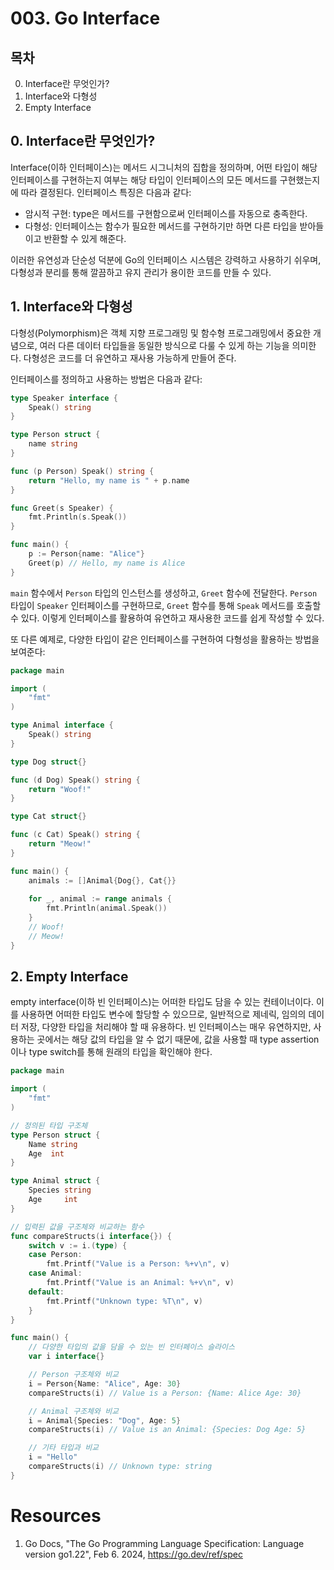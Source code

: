 # 003. Go Interface
## 목차
0. Interface란 무엇인가?
1. Interface와 다형성
2. Empty Interface


## 0. Interface란 무엇인가?
Interface(이하 인터페이스)는 메서드 시그니처의 집합을 정의하며, 어떤 타입이 해당 인터페이스를 구현하는지 여부는 해당 타입이 인터페이스의 모든 메서드를 구현했는지에 따라 결정된다. 인터페이스 특징은 다음과 같다:
- 암시적 구현: type은 메서드를 구현함으로써 인터페이스를 자동으로 충족한다.
- 다형성: 인터페이스는 함수가 필요한 메서드를 구현하기만 하면 다른 타입을 받아들이고 반환할 수 있게 해준다.


이러한 유연성과 단순성 덕분에 Go의 인터페이스 시스템은 강력하고 사용하기 쉬우며, 다형성과 분리를 통해 깔끔하고 유지 관리가 용이한 코드를 만들 수 있다.

## 1. Interface와 다형성
다형성(Polymorphism)은 객체 지향 프로그래밍 및 함수형 프로그래밍에서 중요한 개념으로, 여러 다른 데이터 타입들을 동일한 방식으로 다룰 수 있게 하는 기능을 의미한다. 다형성은 코드를 더 유연하고 재사용 가능하게 만들어 준다.

인터페이스를 정의하고 사용하는 방법은 다음과 같다:
```go
type Speaker interface {
    Speak() string
}

type Person struct {
    name string
}

func (p Person) Speak() string {
    return "Hello, my name is " + p.name
}

func Greet(s Speaker) {
    fmt.Println(s.Speak())
}

func main() {
    p := Person{name: "Alice"}
    Greet(p) // Hello, my name is Alice
}
```

`main` 함수에서 `Person` 타입의 인스턴스를 생성하고, `Greet` 함수에 전달한다. `Person` 타입이 `Speaker` 인터페이스를 구현하므로, `Greet` 함수를 통해 `Speak` 메서드를 호출할 수 있다. 이렇게 인터페이스를 활용하여 유연하고 재사용한 코드를 쉽게 작성할 수 있다. 

또 다른 예제로, 다양한 타입이 같은 인터페이스를 구현하여 다형성을 활용하는 방법을 보여준다:
```go
package main

import (
	"fmt"
)

type Animal interface {
    Speak() string
}

type Dog struct{}

func (d Dog) Speak() string {
    return "Woof!"
}

type Cat struct{}

func (c Cat) Speak() string {
    return "Meow!"
}

func main() {
    animals := []Animal{Dog{}, Cat{}}
    
    for _, animal := range animals {
        fmt.Println(animal.Speak())
    }
    // Woof!
    // Meow!
}
```


## 2. Empty Interface
empty interface(이하 빈 인터페이스)는 어떠한 타입도 담을 수 있는 컨테이너이다. 이를 사용하면 어떠한 타입도 변수에 할당할 수 있으므로, 일반적으로 제네릭, 임의의 데이터 저장, 다양한 타입을 처리해야 할 때 유용하다. 
빈 인터페이스는 매우 유연하지만, 사용하는 곳에서는 해당 값의 타입을 알 수 없기 때문에, 값을 사용할 때 type assertion이나 type switch를 통해 원래의 타입을 확인해야 한다. 
```go
package main

import (
	"fmt"
)

// 정의된 타입 구조체
type Person struct {
	Name string
	Age  int
}

type Animal struct {
	Species string
	Age     int
}

// 입력된 값을 구조체와 비교하는 함수
func compareStructs(i interface{}) {
	switch v := i.(type) {
	case Person:
		fmt.Printf("Value is a Person: %+v\n", v)
	case Animal:
		fmt.Printf("Value is an Animal: %+v\n", v)
	default:
		fmt.Printf("Unknown type: %T\n", v)
	}
}

func main() {
	// 다양한 타입의 값을 담을 수 있는 빈 인터페이스 슬라이스
	var i interface{}

	// Person 구조체와 비교
	i = Person{Name: "Alice", Age: 30}
	compareStructs(i) // Value is a Person: {Name: Alice Age: 30}

	// Animal 구조체와 비교
	i = Animal{Species: "Dog", Age: 5}
	compareStructs(i) // Value is an Animal: {Species: Dog Age: 5}

	// 기타 타입과 비교
	i = "Hello"
	compareStructs(i) // Unknown type: string
}
```


# Resources 
1. Go Docs, "The Go Programming Language Specification: Language version go1.22", Feb 6. 2024, https://go.dev/ref/spec
